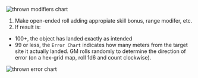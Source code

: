 ![thrown modifiers chart](https://lh3.googleusercontent.com/H4OF82hzLgKKHn_hGoFKTtvwERCcvjvnkqe_GPqhXdbp-tjJHlCj7WYCieq-N_ZXrqF0iUBpskuZ8ohNkFVa=w1519-h1067)

1) Make open-ended roll adding appropiate skill bonus, range modifer, etc.
2) If result is:
- 100+, the object has landed exactly as intended
- 99 or less, the `Error Chart` indicates how many meters from the target site it actually landed.
GM rolls randomly to determine the direction of error (on a hex-grid map, roll 1d6 and count clockwise).

![thrown error chart](https://lh5.googleusercontent.com/Q0pPr1_mCDjhghqTBsl0fVDEoUNweg_brXdlO4WvX2lWUNTP4hehkTpge3sozCPkmhnrOyJvkG8w1pj6A7HR=w1519-h1067)
